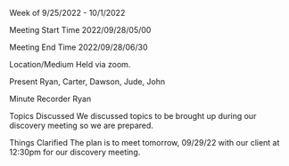 Week of 9/25/2022 - 10/1/2022

Meeting Start Time
2022/09/28/05/00

Meeting End Time
2022/09/28/06/30

Location/Medium
Held via zoom.

Present
Ryan, Carter, Dawson, Jude, John

Minute Recorder
Ryan

Topics Discussed
We discussed topics to be brought up during our discovery meeting so we are prepared. 

Things Clarified
The plan is to meet tomorrow, 09/29/22 with our client at 12:30pm for our discovery meeting. 
